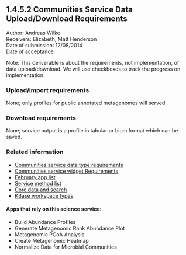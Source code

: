 1.4.5.2 Communities Service Data Upload/Download Requirements
------------------------------------------------------------------------------

Author: Andreas Wilke  
Receivers: Elizabeth, Matt Henderson  
Date of submission: 12/08/2014  
Date of acceptance:   

Note: This deliverable is about the requirements, not implementation,
of data upload/download. We will use checkboxes to track the progress
on implementation.

### Upload/import requirements

None; only profiles for public annotated metagenomes will served.

### Download requirements

None; service output is a profile in tabular or biom format which can be saved.

### Related information

- [Communities service data type requirements](https://github.com/levinas/WBS-Science-Service-Deliverables/blob/master/1.4.5.1-Communities-Service-Data-Type-Requirements.md)
- [Communities service widget Requirements](https://github.com/levinas/WBS-Science-Service-Deliverables/blob/master/1.4.5.3-Communities-Service-Widget-Requirements.md)
- [February app list](https://docs.google.com/spreadsheets/d/1jIyMrAnG1GJP6i0qgFmah9cM51BpcpvC-SAmPaJArM4/edit#gid=0)
- [Service method list](https://docs.google.com/spreadsheets/d/1XeYR-ZFsldHVB7I8yPkP-aGPlzXqY7cU1gTArRXZs78/edit?usp=sharing)
- [Core data and search](https://docs.google.com/spreadsheets/d/1auAfLVc1ogs6SBOIAqCp6GG8gUr19b-gW2VqSBAA7jo/edit#gid=940808100)
- [KBase workspace types](http://narrative.kbase.us/functional-site/#/spec/storage/0)

#### Apps that rely on this science service:

- Build Abundance Profiles
- Generate Metagenomic Rank Abundance Plot
- Metagenomic PCoA Analysis
- Create Metagenomic Heatmap
- Normalize Data for Microbial Communities


